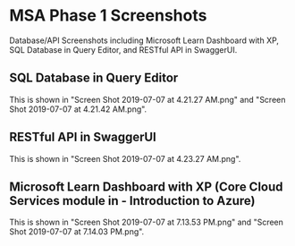 # MSA Phase 1 Screenshots

Database/API Screenshots including Microsoft Learn Dashboard with XP, SQL Database in Query Editor, and RESTful API in SwaggerUI.

## SQL Database in Query Editor

This is shown in "Screen Shot 2019-07-07 at 4.21.27 AM.png" and "Screen Shot 2019-07-07 at 4.21.42 AM.png".

## RESTful API in SwaggerUI

This is shown in "Screen Shot 2019-07-07 at 4.23.27 AM.png".

## Microsoft Learn Dashboard with XP (Core Cloud Services module in - Introduction to Azure)

This is shown in "Screen Shot 2019-07-07 at 7.13.53 PM.png" and "Screen Shot 2019-07-07 at 7.14.03 PM.png".
